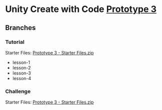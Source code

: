 # Unity Create with Code [Prototype 3]

## Branches

### Tutorial

Starter Files: [Prototype 3 - Starter Files.zip][tutorial-assets]

* lesson-1
* lesson-2
* lesson-3
* lesson-4

### Challenge

Starter Files: [Prototype 3 - Starter Files.zip][challenge-assets]
 
[prototype 3]: <https://learn.unity.com/project/unit-3-sound-and-effects>
[tutorial-assets]: <https://connect-prd-cdn.unity.com/20210507/12fe5762-ea5d-48ce-aff7-71c3dd0ec6a0/Prototype%203%20-%20Starter%20Files.zip>
[challenge-assets]: <>

